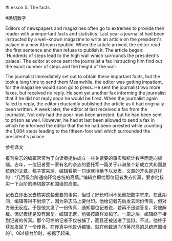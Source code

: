 #Lesson 5: The facts 

#确切数字

Editors of newspapers and magazines often go to extremes to provide their reader with unimportant facts and statistics. Last year a journalist had been instructed by a well-known magazine to write an article on the president's palace in a new African republic. When the article arrived, the editor read the first sentence and then refuse to publish it. The article began: 'Hundreds of steps lead to the high wall which surrounds the president's palace'. The editor at once sent the journalist a fax instructing him find out the exact number of steps and the height of the wall.

The journalist immediately set out to obtain these important facts, but the took a long time to send them Meanwhile, the editor was getting impatient, for the magazine would soon go to press. He sent the journalist two more faxes, but received no reply. He sent yet another fax informing the journalist that if he did not reply soon he would be fired. When the journalist again failed to reply, the editor reluctantly published the article as it had originally been written. A week later, the editor at last received a fax from the journalist. Not only had the poor man been arrested, but he had been sent to prison as well. However, he had at last been allowed to send a fax in which he informed the editor that the he had been arrested while counting the 1,084 steps leading to the fifteen-foot wall which surrounded the president's palace.



参考译文

报刊杂志的编辑常常为了向读者提供成立一些关紧要的事实和统计数字而走向极端。去年，一位记者受一家有名的杂志的委托写一篇关于非洲某个新成立共和国总统府的文章。稿子寄来后，编辑看第一句话就拒绝予以发表。文章的开头是这样的：“几百级台阶通向环绕总统的高墙。”编辑立即给那位记者发去传真，要求他核实一下台阶的确切数字和围墙的高度。

记者立即出发去核实这些重要的事实，但过了好长时间不见他把数字寄来，在此期间，编辑等得不耐烦了，因为杂志马上要付印。他给记者先后发去两份传真，但对方毫无反应。于是他又发了一份传真，通知那位记者说，若再不迅速答复，将被解雇。但记者还是没有回复。编辑无奈，勉强按原样发稿了。一周之后，编辑终于接到记者的传真。那个可怜的记者不仅被捕了，而且还被送进了监狱。不过，他终于获准发回了一份传真。在传真中他告诉编辑，就在他数通向15英尺高的总统府围墙的1，084级台阶时，被抓了起来。

